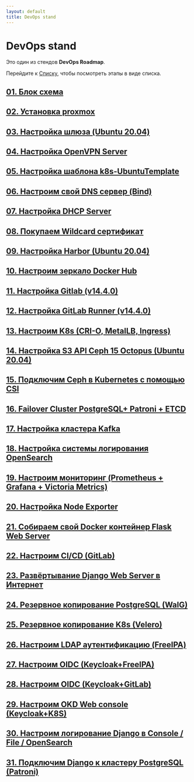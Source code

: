 ```yaml
---
layout: default
title: DevOps stand
---
```


# DevOps stand

Это один из стендов **DevOps Roadmap**.

Перейдите к [Списку](index_list.html), чтобы посмотреть этапы в виде списка.


<div class="grid">

  <a class="card" href="docs/01_блок_схема.html">
    <h2>01. Блок схема</h2>
  </a>

  <a class="card" href="docs/02_установка_proxmox.html">
    <h2>02. Установка proxmox</h2>
  </a>

  <a class="card" href="docs/03_Настройка_шлюза_(Ubuntu_20.04).html">
    <h2>03. Настройка шлюза (Ubuntu 20.04)</h2>
  </a>

  <a class="card" href="docs/04_Настройка_OpenVPN_Server.html">
    <h2>04. Настройка OpenVPN Server</h2>
  </a>

  <a class="card" href="docs/05_Настройка_шаблона_k8s-UbuntuTemplate.html">
    <h2>05. Настройка шаблона k8s-UbuntuTemplate</h2>
  </a>

  <a class="card" href="docs/06_Настроим_свой_DNS_сервер_(Bind).html">
    <h2>06. Настроим свой DNS сервер (Bind)</h2>
  </a>

  <a class="card" href="docs/07_Настройка_DHCP_Server.html">
    <h2>07. Настройка DHCP Server</h2>
  </a>

  <a class="card" href="docs/08_Покупаем_Wildcard_сертификат.html">
    <h2>08. Покупаем Wildcard сертификат</h2>
  </a>

  <a class="card" href="docs/09_Настройка_Harbor_(Ubuntu_20.04).html">
    <h2>09. Настройка Harbor (Ubuntu 20.04)</h2>
  </a>

  <a class="card" href="docs/10_Настроим_зеркало_Docker_Hub.html">
    <h2>10. Настроим зеркало Docker Hub</h2>
  </a>

  <a class="card" href="docs/11_Настройка_Gitlab_(v14.4.0).html">
    <h2>11. Настройка Gitlab (v14.4.0)</h2>
  </a>

  <a class="card" href="docs/12_Настройка_GitLab_Runner_(v14.4.0).html">
    <h2>12. Настройка GitLab Runner (v14.4.0)</h2>
  </a>

  <a class="card" href="docs/13_Настроим_K8s_(CRI-O,_MetalLB,_Ingress).html">
    <h2>13. Настроим K8s (CRI-O, MetalLB, Ingress)</h2>
  </a>

  <a class="card" href="docs/14_Настройка_S3_API_Ceph_15_Octopus_(Ubuntu_20.04).html">
    <h2>14. Настройка S3 API Ceph 15 Octopus (Ubuntu 20.04)</h2>
  </a>

  <a class="card" href="docs/15_Подключим_Ceph_в_Kubernetes_с_помощью_CSI.html">
    <h2>15. Подключим Ceph в Kubernetes с помощью CSI</h2>
  </a>

  <a class="card" href="docs/16_Failover_Cluster_PostgreSQL+_Patroni_+_ETCD.html">
    <h2>16. Failover Cluster PostgreSQL+ Patroni + ETCD</h2>
  </a>

  <a class="card" href="docs/17_Настройка_кластера_Kafka.html">
    <h2>17. Настройка кластера Kafka</h2>
  </a>

  <a class="card" href="docs/18_Настройка_системы_логирования_OpenSearch.html">
    <h2>18. Настройка системы логирования OpenSearch</h2>
  </a>

  <a class="card" href="docs/19_Настроим_мониторинг_(Prometheus_+_Grafana_+_Victoria_Metrics).html">
    <h2>19. Настроим мониторинг (Prometheus + Grafana + Victoria Metrics)</h2>
  </a>

  <a class="card" href="docs/20_Настройка_Node_Exporter.html">
    <h2>20. Настройка Node Exporter</h2>
  </a>

  <a class="card" href="docs/21_Собираем_свой_Docker_контейнер_Flask_Web_Server.html">
    <h2>21. Собираем свой Docker контейнер Flask Web Server</h2>
  </a>

  <a class="card" href="docs/22_Настроим_CI_CD_(GitLab).html">
    <h2>22. Настроим CI/CD (GitLab)</h2>
  </a>

  <a class="card" href="docs/23_Развёртывание_Django_Web_Server_в_Интенет.html">
    <h2>23. Развёртывание Django Web Server в Интернет</h2>
  </a>

  <a class="card" href="docs/24_Резервное_копирование_РоstgrеSQL_(WalG).html">
    <h2>24. Резервное копирование PostgreSQL (WalG)</h2>
  </a>

  <a class="card" href="docs/25_Резервное_копирование_K8s_(Velero).html">
    <h2>25. Резервное копирование K8s (Velero)</h2>
  </a>

  <a class="card" href="docs/26_Настроим_LDAP_аутентификацию_(FreeIPA).html">
    <h2>26. Настроим LDAP аутентификацию (FreeIPA)</h2>
  </a>

  <a class="card" href="docs/27_Настроим_OIDC_(Keycloak+FreeIPA).html">
    <h2>27. Настроим OIDC (Keycloak+FreeIPA)</h2>
  </a>

  <a class="card" href="docs/28_Настроим_OIDC_(Keycloak+GitLab).html">
    <h2>28. Настроим OIDC (Keycloak+GitLab)</h2>
  </a>

  <a class="card" href="docs/29_Настроим_OKD_Web_console_(Keycloak+K8S).html">
    <h2>29. Настроим OKD Web console (Keycloak+K8S)</h2>
  </a>

  <a class="card" href="docs/30_Настроим_логирование_Django_в_Console___File___OpenSearch.html">
    <h2>30. Настроим логирование Django в Console / File / OpenSearch</h2>
  </a>

  <a class="card" href="docs/31_Подключим_Django_к_кластеру_PostgreSQL_(Patroni).html">
    <h2>31. Подключим Django к кластеру PostgreSQL (Patroni)</h2>
  </a>

</div>

